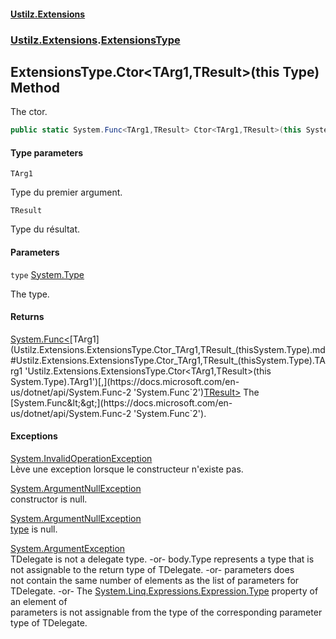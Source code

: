 #### [Ustilz.Extensions](index.md 'index')
### [Ustilz.Extensions](Ustilz.Extensions.md 'Ustilz.Extensions').[ExtensionsType](Ustilz.Extensions.ExtensionsType.md 'Ustilz.Extensions.ExtensionsType')

## ExtensionsType.Ctor<TArg1,TResult>(this Type) Method

The ctor.

```csharp
public static System.Func<TArg1,TResult> Ctor<TArg1,TResult>(this System.Type type);
```
#### Type parameters

<a name='Ustilz.Extensions.ExtensionsType.Ctor_TArg1,TResult_(thisSystem.Type).TArg1'></a>

`TArg1`

Type du premier argument.

<a name='Ustilz.Extensions.ExtensionsType.Ctor_TArg1,TResult_(thisSystem.Type).TResult'></a>

`TResult`

Type du résultat.
#### Parameters

<a name='Ustilz.Extensions.ExtensionsType.Ctor_TArg1,TResult_(thisSystem.Type).type'></a>

`type` [System.Type](https://docs.microsoft.com/en-us/dotnet/api/System.Type 'System.Type')

The type.

#### Returns
[System.Func&lt;](https://docs.microsoft.com/en-us/dotnet/api/System.Func-2 'System.Func`2')[TArg1](Ustilz.Extensions.ExtensionsType.Ctor_TArg1,TResult_(thisSystem.Type).md#Ustilz.Extensions.ExtensionsType.Ctor_TArg1,TResult_(thisSystem.Type).TArg1 'Ustilz.Extensions.ExtensionsType.Ctor<TArg1,TResult>(this System.Type).TArg1')[,](https://docs.microsoft.com/en-us/dotnet/api/System.Func-2 'System.Func`2')[TResult](Ustilz.Extensions.ExtensionsType.Ctor_TArg1,TResult_(thisSystem.Type).md#Ustilz.Extensions.ExtensionsType.Ctor_TArg1,TResult_(thisSystem.Type).TResult 'Ustilz.Extensions.ExtensionsType.Ctor<TArg1,TResult>(this System.Type).TResult')[&gt;](https://docs.microsoft.com/en-us/dotnet/api/System.Func-2 'System.Func`2')  
The [System.Func&lt;&gt;](https://docs.microsoft.com/en-us/dotnet/api/System.Func-2 'System.Func`2').

#### Exceptions

[System.InvalidOperationException](https://docs.microsoft.com/en-us/dotnet/api/System.InvalidOperationException 'System.InvalidOperationException')  
Lève une exception lorsque le constructeur n'existe pas.

[System.ArgumentNullException](https://docs.microsoft.com/en-us/dotnet/api/System.ArgumentNullException 'System.ArgumentNullException')  
constructor is null.

[System.ArgumentNullException](https://docs.microsoft.com/en-us/dotnet/api/System.ArgumentNullException 'System.ArgumentNullException')  
[type](Ustilz.Extensions.ExtensionsType.Ctor_TArg1,TResult_(thisSystem.Type).md#Ustilz.Extensions.ExtensionsType.Ctor_TArg1,TResult_(thisSystem.Type).type 'Ustilz.Extensions.ExtensionsType.Ctor<TArg1,TResult>(this System.Type).type') is null.

[System.ArgumentException](https://docs.microsoft.com/en-us/dotnet/api/System.ArgumentException 'System.ArgumentException')  
TDelegate is not a delegate type. -or- body.Type represents a type that is not assignable to the return type of TDelegate. -or- parameters does  
not contain the same number of elements as the list of parameters for TDelegate. -or- The [System.Linq.Expressions.Expression.Type](https://docs.microsoft.com/en-us/dotnet/api/System.Linq.Expressions.Expression.Type 'System.Linq.Expressions.Expression.Type') property of an element of  
parameters is not assignable from the type of the corresponding parameter type of TDelegate.